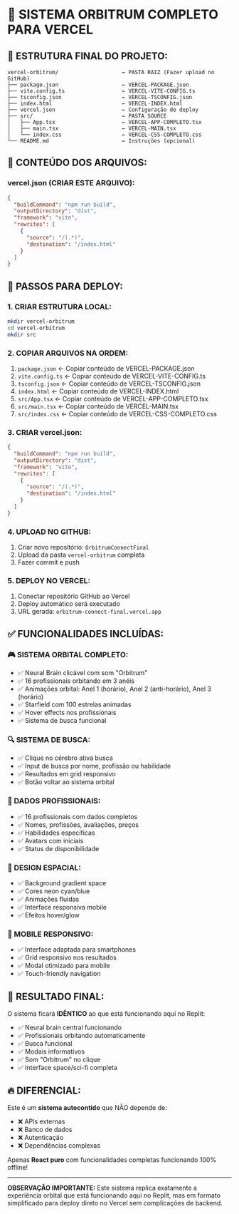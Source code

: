 # 🚀 SISTEMA ORBITRUM COMPLETO PARA VERCEL

## 📂 ESTRUTURA FINAL DO PROJETO:

```
vercel-orbitrum/                    ← PASTA RAIZ (Fazer upload no GitHub)
├── package.json                    ← VERCEL-PACKAGE.json
├── vite.config.ts                  ← VERCEL-VITE-CONFIG.ts  
├── tsconfig.json                   ← VERCEL-TSCONFIG.json
├── index.html                      ← VERCEL-INDEX.html
├── vercel.json                     ← Configuração de deploy
├── src/                            ← PASTA SOURCE
│   ├── App.tsx                     ← VERCEL-APP-COMPLETO.tsx
│   ├── main.tsx                    ← VERCEL-MAIN.tsx
│   └── index.css                   ← VERCEL-CSS-COMPLETO.css
└── README.md                       ← Instruções (opcional)
```

## 🎯 CONTEÚDO DOS ARQUIVOS:

### vercel.json (CRIAR ESTE ARQUIVO):
```json
{
  "buildCommand": "npm run build",
  "outputDirectory": "dist",
  "framework": "vite",
  "rewrites": [
    {
      "source": "/(.*)",
      "destination": "/index.html"
    }
  ]
}
```

## 🚀 PASSOS PARA DEPLOY:

### 1. CRIAR ESTRUTURA LOCAL:
```bash
mkdir vercel-orbitrum
cd vercel-orbitrum
mkdir src
```

### 2. COPIAR ARQUIVOS NA ORDEM:
1. `package.json` ← Copiar conteúdo de VERCEL-PACKAGE.json
2. `vite.config.ts` ← Copiar conteúdo de VERCEL-VITE-CONFIG.ts
3. `tsconfig.json` ← Copiar conteúdo de VERCEL-TSCONFIG.json
4. `index.html` ← Copiar conteúdo de VERCEL-INDEX.html
5. `src/App.tsx` ← Copiar conteúdo de VERCEL-APP-COMPLETO.tsx
6. `src/main.tsx` ← Copiar conteúdo de VERCEL-MAIN.tsx
7. `src/index.css` ← Copiar conteúdo de VERCEL-CSS-COMPLETO.css

### 3. CRIAR vercel.json:
```json
{
  "buildCommand": "npm run build",
  "outputDirectory": "dist",
  "framework": "vite",
  "rewrites": [
    {
      "source": "/(.*)",
      "destination": "/index.html"
    }
  ]
}
```

### 4. UPLOAD NO GITHUB:
1. Criar novo repositório: `OrbitrumConnectFinal`
2. Upload da pasta `vercel-orbitrum` completa
3. Fazer commit e push

### 5. DEPLOY NO VERCEL:
1. Conectar repositório GitHub ao Vercel
2. Deploy automático será executado
3. URL gerada: `orbitrum-connect-final.vercel.app`

## ✅ FUNCIONALIDADES INCLUÍDAS:

### 🎮 SISTEMA ORBITAL COMPLETO:
- ✅ Neural Brain clicável com som "Orbitrum"
- ✅ 16 profissionais orbitando em 3 anéis
- ✅ Animações orbital: Anel 1 (horário), Anel 2 (anti-horário), Anel 3 (horário)
- ✅ Starfield com 100 estrelas animadas
- ✅ Hover effects nos profissionais
- ✅ Sistema de busca funcional

### 🔍 SISTEMA DE BUSCA:
- ✅ Clique no cérebro ativa busca
- ✅ Input de busca por nome, profissão ou habilidade
- ✅ Resultados em grid responsivo
- ✅ Botão voltar ao sistema orbital

### 👥 DADOS PROFISSIONAIS:
- ✅ 16 profissionais com dados completos
- ✅ Nomes, profissões, avaliações, preços
- ✅ Habilidades específicas
- ✅ Avatars com iniciais
- ✅ Status de disponibilidade

### 🎨 DESIGN ESPACIAL:
- ✅ Background gradient space
- ✅ Cores neon cyan/blue
- ✅ Animações fluidas
- ✅ Interface responsiva mobile
- ✅ Efeitos hover/glow

### 📱 MOBILE RESPONSIVO:
- ✅ Interface adaptada para smartphones
- ✅ Grid responsivo nos resultados
- ✅ Modal otimizado para mobile
- ✅ Touch-friendly navigation

## 🎯 RESULTADO FINAL:

O sistema ficará **IDÊNTICO** ao que está funcionando aqui no Replit:
- ✅ Neural brain central funcionando
- ✅ Profissionais orbitando automaticamente  
- ✅ Busca funcional
- ✅ Modais informativos
- ✅ Som "Orbitrum" no clique
- ✅ Interface space/sci-fi completa

## 🔥 DIFERENCIAL:

Este é um **sistema autocontido** que NÃO depende de:
- ❌ APIs externas
- ❌ Banco de dados
- ❌ Autenticação
- ❌ Dependências complexas

Apenas **React puro** com funcionalidades completas funcionando 100% offline!

---

**OBSERVAÇÃO IMPORTANTE:** 
Este sistema replica exatamente a experiência orbital que está funcionando aqui no Replit, mas em formato simplificado para deploy direto no Vercel sem complicações de backend.